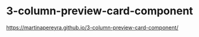 # 3-column-preview-card-component
 https://martinapereyra.github.io/3-column-preview-card-component/
